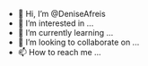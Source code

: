 - 👋 Hi, I’m @DeniseAfreis
- 👀 I’m interested in ...
- 🌱 I’m currently learning ...
- 💞️ I’m looking to collaborate on ...
- 📫 How to reach me ...

<!---
DeniseAfreis/DeniseAfreis is a ✨ special ✨ repository because its `README.md` (this file) appears on your GitHub profile.
You can click the Preview link to take a look at your changes.
--->
